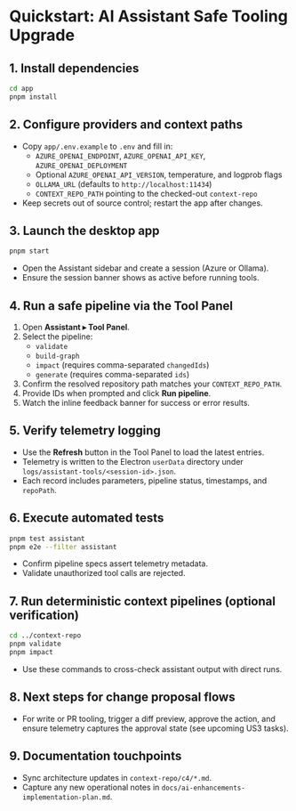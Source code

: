 # Quickstart: AI Assistant Safe Tooling Upgrade

## 1. Install dependencies

```bash
cd app
pnpm install
```

## 2. Configure providers and context paths

- Copy `app/.env.example` to `.env` and fill in:
  - `AZURE_OPENAI_ENDPOINT`, `AZURE_OPENAI_API_KEY`, `AZURE_OPENAI_DEPLOYMENT`
  - Optional `AZURE_OPENAI_API_VERSION`, temperature, and logprob flags
  - `OLLAMA_URL` (defaults to `http://localhost:11434`)
  - `CONTEXT_REPO_PATH` pointing to the checked-out `context-repo`
- Keep secrets out of source control; restart the app after changes.

## 3. Launch the desktop app

```bash
pnpm start
```

- Open the Assistant sidebar and create a session (Azure or Ollama).
- Ensure the session banner shows as active before running tools.

## 4. Run a safe pipeline via the Tool Panel

1. Open **Assistant ▸ Tool Panel**.
2. Select the pipeline:
   - `validate`
   - `build-graph`
   - `impact` (requires comma-separated `changedIds`)
   - `generate` (requires comma-separated `ids`)
3. Confirm the resolved repository path matches your `CONTEXT_REPO_PATH`.
4. Provide IDs when prompted and click **Run pipeline**.
5. Watch the inline feedback banner for success or error results.

## 5. Verify telemetry logging

- Use the **Refresh** button in the Tool Panel to load the latest entries.
- Telemetry is written to the Electron `userData` directory under
  `logs/assistant-tools/<session-id>.json`.
- Each record includes parameters, pipeline status, timestamps, and `repoPath`.

## 6. Execute automated tests

```bash
pnpm test assistant
pnpm e2e --filter assistant
```

- Confirm pipeline specs assert telemetry metadata.
- Validate unauthorized tool calls are rejected.

## 7. Run deterministic context pipelines (optional verification)

```bash
cd ../context-repo
pnpm validate
pnpm impact
```

- Use these commands to cross-check assistant output with direct runs.

## 8. Next steps for change proposal flows

- For write or PR tooling, trigger a diff preview, approve the action,
  and ensure telemetry captures the approval state (see upcoming US3 tasks).

## 9. Documentation touchpoints

- Sync architecture updates in `context-repo/c4/*.md`.
- Capture any new operational notes in `docs/ai-enhancements-implementation-plan.md`.
